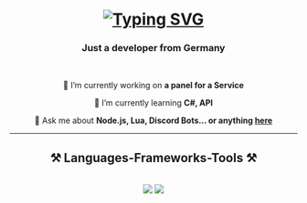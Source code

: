

<h1 align="center">
<a href="https://git.io/typing-svg"><img src="https://readme-typing-svg.demolab.com?font=Fira+Code&weight=700&size=32&pause=1000&center=true&vCenter=true&width=500&height=70&lines=Hi+There!;I'm+Marlon" alt="Typing SVG" /></a>
</h1>

<h3 align="center">Just a developer from Germany</h3>

<br/>

<div align="center">
 
 🔭 I’m currently working on **a panel for a Service**
 
 🌱 I’m currently learning **C#, API**

💬 Ask me about **Node.js, Lua, Discord Bots... or anything [here](https://github.com/arkannk/marlon/issues)**

 </div>
 


 <hr/>
 
<h2 align="center">⚒️ Languages-Frameworks-Tools ⚒️</h2>
<br/>
<div align="center">
    <img src="https://skillicons.dev/icons?i=html,css,vscode,visualstudio,github,figma,git,discord" />
    <img src="https://skillicons.dev/icons?i=nodejs,python,javascript,typescript,express,mongodb,cs,mysql,lua" /><br>
</div>

<br/>







<br/>
